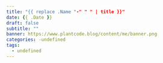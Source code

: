 ```yaml
---
title: "{{ replace .Name "-" " " | title }}"
date: {{ .Date }}
draft: false
subtitle: ""
banner: https://www.plantcode.blog/content/me/banner.png
categories: -undefined
tags:
  - undefined
---
```

